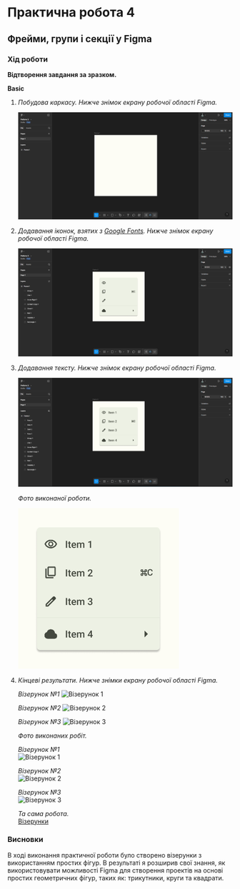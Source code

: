 # Практична робота 4
## Фрейми, групи і секції у Figma  

### Хід роботи  
**Відтворення завдання за зразком.**   

**Basic**
1. *Побудова каркасу. Нижче знімок екрану робочої області Figma.*

   ![Робоча область Figma 1](images/basic_1.png)

2. *Додавання іконок, взятих з [Google Fonts](https://fonts.google.com/icons). Нижче знімок екрану робочої області Figma.*

   ![Робоча область Figma 2](images/basic_2.png)

3. *Додавання тексту. Нижче знімок екрану робочої області Figma.*

   ![Робоча область Figma 3](images/basic_3.png)

   *Фото виконаної роботи.*

   ![Basic](images/basic.png)





   
5. *Кінцеві результати. Нижче знімки екрану робочої області Figma.*

   *Візерунок №1*
   ![Візерунок 1](images/figma_pattern_1.png)

   *Візерунок №2*
   ![Візерунок 2](images/figma_pattern_2.png)

   *Візерунок №3*
   ![Візерунок 3](images/figma_pattern_3.png)

   *Фото виконаних робіт.*  

   *Візерунок №1*  
   ![Візерунок 1](images/pattern_1.png)

   *Візерунок №2*  
   ![Візерунок 2](images/pattern_2.png)

   *Візерунок №3*  
   ![Візерунок 3](images/pattern_3.png)

   *Та сама робота.*   
   [Візерунки](https://www.figma.com/design/Rpi0MWt2GeFyX6MSiIIHTP/%D0%A0%D0%BE%D0%B1%D0%BE%D1%82%D0%B0-2?node-id=8-646&t=yJVWJLFmvql4Skeb-1)

### Висновки
В ході виконання практичної роботи було створено візерунки з використанням простих фігур. В результаті я розширив свої знання, як використовувати можливості Figma для створення проектів на основі простих геометричних фігур, таких як: трикутники, круги та квадрати.
